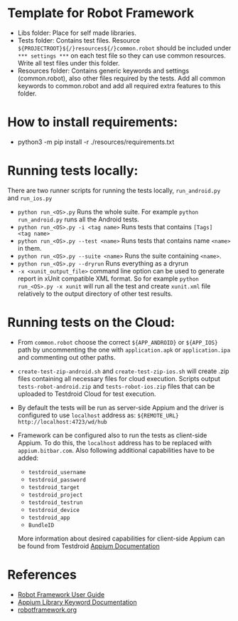 # Template for Robot Framework

- Libs folder: Place for self made libraries.
- Tests folder: Contains test files. Resource ``${PROJECTROOT}${/}resources${/}common.robot`` should be included under ``*** settings ***`` on each test file so they can use common resources. Write all test files under this folder.
- Resources folder: Contains generic keywords and settings (common.robot), also other files required by the tests. Add all common keywords to common.robot and add all required extra features to this folder.


# How to install requirements:
- python3 -m pip install -r ./resources/requirements.txt

# Running tests locally:
There are two runner scripts for running the tests locally, ``run_android.py`` and ``run_ios.py``

- ``python run_<OS>.py`` Runs the whole suite. For example ``python run_android.py`` runs all the Android tests.
- ``python run_<OS>.py -i <tag name>`` Runs tests that contains ``[Tags]    <tag name>``
- ``python run_<OS>.py --test <name>`` Runs tests that contains name ``<name>`` in them.
- ``python run_<OS>.py --suite <name>`` Runs the suite containing ``<name>``.
- ``python run_<OS>.py --dryrun`` Runs everything as a dryrun
- ``-x <xunit_output_file>`` command line option can be used to generate report in xUnit compatible XML format. So for example ``python run_<OS>.py -x xunit`` will run all the test and create ``xunit.xml`` file relatively to the output directory of other test results.

# Running tests on the Cloud:
- From ``common.robot`` choose the correct ``${APP_ANDROID}`` or ``${APP_IOS}`` path by uncommenting the one with ``application.apk`` or ``application.ipa`` and commenting out other paths.
- ``create-test-zip-android.sh`` and ``create-test-zip-ios.sh`` will create .zip files containing all necessary files for cloud execution. Scripts output ``tests-robot-android.zip`` and ``tests-robot-ios.zip`` files that can be uploaded to Testdroid Cloud for test execution.
- By default the tests will be run as server-side Appium and the driver is configured to use ``localhost`` address as: ``${REMOTE_URL}    http://localhost:4723/wd/hub``
- Framework can be configured also to run the tests as client-side Appium. To do this, the ``localhost`` address has to be replaced with ``appium.bitbar.com``. Also following additional capabilities have to be added:
	- ``testdroid_username``
	- ``testdroid_password``
	- ``testdroid_target``
	- ``testdroid_project``
	- ``testdroid_testrun``
	- ``testdroid_device``
	- ``testdroid_app``
	- ``BundleID``

	More information about desired capabilities for client-side Appium can be found from Testdroid [Appium Documentation](http://docs.bitbar.com/testing/appium/desired-caps/)

# References
- [Robot Framework User Guide](http://robotframework.org/robotframework/latest/RobotFrameworkUserGuide.html)
- [Appium Library Keyword Documentation](http://jollychang.github.io/robotframework-appiumlibrary/doc/AppiumLibrary.html)
- [robotframework.org](http://robotframework.org/)
